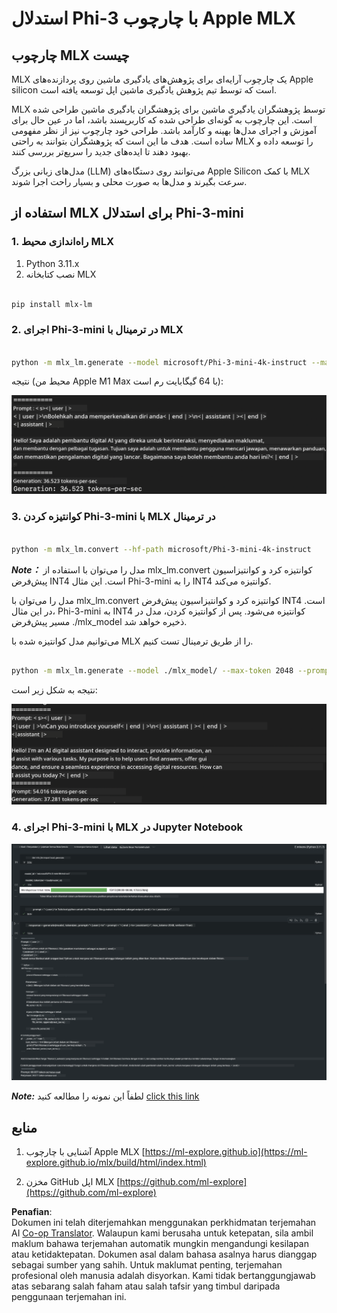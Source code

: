 <!--
CO_OP_TRANSLATOR_METADATA:
{
  "original_hash": "dcb656f3d206fc4968e236deec5d4384",
  "translation_date": "2025-05-09T12:17:14+00:00",
  "source_file": "md/01.Introduction/03/MLX_Inference.md",
  "language_code": "ms"
}
-->
# **استدلال Phi-3 با چارچوب Apple MLX**

## **چارچوب MLX چیست**

MLX یک چارچوب آرایه‌ای برای پژوهش‌های یادگیری ماشین روی پردازنده‌های Apple silicon است که توسط تیم پژوهش یادگیری ماشین اپل توسعه یافته است.

MLX توسط پژوهشگران یادگیری ماشین برای پژوهشگران یادگیری ماشین طراحی شده است. این چارچوب به گونه‌ای طراحی شده که کاربرپسند باشد، اما در عین حال برای آموزش و اجرای مدل‌ها بهینه و کارآمد باشد. طراحی خود چارچوب نیز از نظر مفهومی ساده است. هدف ما این است که پژوهشگران بتوانند به راحتی MLX را توسعه داده و بهبود دهند تا ایده‌های جدید را سریع‌تر بررسی کنند.

مدل‌های زبانی بزرگ (LLM) می‌توانند روی دستگاه‌های Apple Silicon با کمک MLX سرعت بگیرند و مدل‌ها به صورت محلی و بسیار راحت اجرا شوند.

## **استفاده از MLX برای استدلال Phi-3-mini**

### **1. راه‌اندازی محیط MLX**

1. Python 3.11.x
2. نصب کتابخانه MLX


```bash

pip install mlx-lm

```

### **2. اجرای Phi-3-mini در ترمینال با MLX**


```bash

python -m mlx_lm.generate --model microsoft/Phi-3-mini-4k-instruct --max-token 2048 --prompt  "<|user|>\nCan you introduce yourself<|end|>\n<|assistant|>"

```

نتیجه (محیط من Apple M1 Max با 64 گیگابایت رم است):

![Terminal](../../../../../translated_images/01.0d0f100b646a4e4c4f1cd36c1a05727cd27f1e696ed642c06cf6e2c9bbf425a4.ms.png)

### **3. کوانتیزه کردن Phi-3-mini با MLX در ترمینال**


```bash

python -m mlx_lm.convert --hf-path microsoft/Phi-3-mini-4k-instruct

```

***Note：*** مدل را می‌توان با استفاده از mlx_lm.convert کوانتیزه کرد و کوانتیزاسیون پیش‌فرض INT4 است. این مثال Phi-3-mini را به INT4 کوانتیزه می‌کند.

مدل را می‌توان با mlx_lm.convert کوانتیزه کرد و کوانتیزاسیون پیش‌فرض INT4 است. در این مثال، Phi-3-mini به INT4 کوانتیزه می‌شود. پس از کوانتیزه کردن، مدل در مسیر پیش‌فرض ./mlx_model ذخیره خواهد شد.

می‌توانیم مدل کوانتیزه شده با MLX را از طریق ترمینال تست کنیم.


```bash

python -m mlx_lm.generate --model ./mlx_model/ --max-token 2048 --prompt  "<|user|>\nCan you introduce yourself<|end|>\n<|assistant|>"

```

نتیجه به شکل زیر است:

![INT4](../../../../../translated_images/02.04e0be1f18a90a58ad47e0c9d9084ac94d0f1a8c02fa707d04dd2dfc7e9117c6.ms.png)


### **4. اجرای Phi-3-mini با MLX در Jupyter Notebook**


![Notebook](../../../../../translated_images/03.0cf0092fe143357656bb5a7bc6427c41d8528d772d38a82d0b2693e2a3eeb16e.ms.png)

***Note:*** لطفاً این نمونه را مطالعه کنید [click this link](../../../../../code/03.Inference/MLX/MLX_DEMO.ipynb)


## **منابع**

1. آشنایی با چارچوب Apple MLX [https://ml-explore.github.io](https://ml-explore.github.io/mlx/build/html/index.html)

2. مخزن GitHub اپل MLX [https://github.com/ml-explore](https://github.com/ml-explore)

**Penafian**:  
Dokumen ini telah diterjemahkan menggunakan perkhidmatan terjemahan AI [Co-op Translator](https://github.com/Azure/co-op-translator). Walaupun kami berusaha untuk ketepatan, sila ambil maklum bahawa terjemahan automatik mungkin mengandungi kesilapan atau ketidaktepatan. Dokumen asal dalam bahasa asalnya harus dianggap sebagai sumber yang sahih. Untuk maklumat penting, terjemahan profesional oleh manusia adalah disyorkan. Kami tidak bertanggungjawab atas sebarang salah faham atau salah tafsir yang timbul daripada penggunaan terjemahan ini.